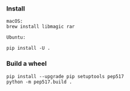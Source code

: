 

### Install
```
macOS:
brew install libmagic rar

Ubuntu:
```

```
pip install -U .
```


### Build a wheel
```
pip install --upgrade pip setuptools pep517
python -m pep517.build .
```

